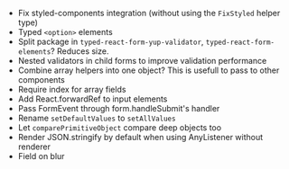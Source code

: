 -   Fix styled-components integration (without using the `FixStyled` helper type)
-   Typed `<option>` elements
-   Split package in `typed-react-form-yup-validator`, `typed-react-form-elements`? Reduces size.
-   Nested validators in child forms to improve validation performance
-   Combine array helpers into one object? This is usefull to pass to other components
-   Require index for array fields
-   Add React.forwardRef to input elements
-   Pass FormEvent through form.handleSubmit's handler
-   Rename `setDefaultValues` to `setAllValues`
-   Let `comparePrimitiveObject` compare deep objects too
-   Render JSON.stringify by default when using AnyListener without renderer
-   Field on blur
